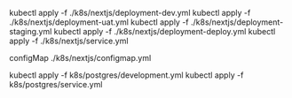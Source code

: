 
kubectl apply -f ./k8s/nextjs/deployment-dev.yml
kubectl apply -f ./k8s/nextjs/deployment-uat.yml
kubectl apply -f ./k8s/nextjs/deployment-staging.yml
kubectl apply -f ./k8s/nextjs/deployment-deploy.yml
kubectl apply -f ./k8s/nextjs/service.yml

configMap ./k8s/nextjs/configmap.yml

kubectl apply -f k8s/postgres/development.yml
kubectl apply -f k8s/postgres/service.yml
